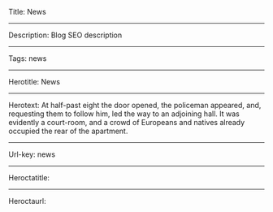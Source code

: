 Title: News

----

Description: Blog SEO description

----

Tags: news

----

Herotitle: News

----

Herotext: At half-past eight the door opened, the policeman appeared, and, requesting them to follow him, led the way to an adjoining hall. It was evidently a court-room, and a crowd of Europeans and natives already occupied the rear of the apartment.

----

Url-key: news

----

Heroctatitle: 

----

Heroctaurl: 